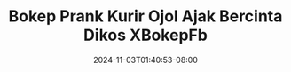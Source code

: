 --- 
title: "Bokep Prank Kurir Ojol Ajak Bercinta Dikos  XBokepFb"
description: "    Bokep Prank Kurir Ojol Ajak Bercinta Dikos  XBokepFb instagram    "
date: 2024-11-03T01:40:53-08:00
file_code: "6kf86wl0m0it"
draft: false
cover: "lu9mw4rg4mqljmg7.jpg"
tags: ["Bokep", "Prank", "Kurir", "Ojol", "Ajak", "Bercinta", "Dikos", "XBokepFb", "bokep-indo", "bokep-viral", "bokep-ig"]
length: 656
fld_id: "1483065"
foldername: "A prank"
categories: ["A prank"]
views: 1
---